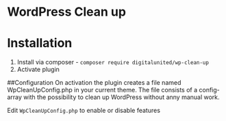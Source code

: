 # WordPress Clean up #

# Installation
1. Install via composer - `composer require digitalunited/wp-clean-up`
2. Activate plugin

##Configuration
On activation the plugin creates a file named WpCleanUpConfig.php in your current theme. The file consists of a config-array with the possibility to clean up WordPress without anny manual work.

Edit `WpCleanUpConfig.php` to enable or disable features